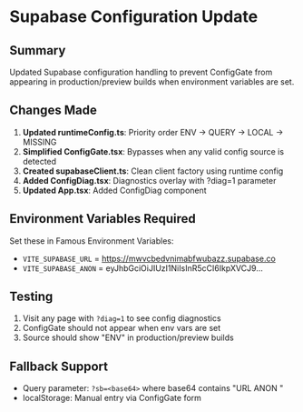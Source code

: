 # Supabase Configuration Update

## Summary
Updated Supabase configuration handling to prevent ConfigGate from appearing in production/preview builds when environment variables are set.

## Changes Made
1. **Updated runtimeConfig.ts**: Priority order ENV → QUERY → LOCAL → MISSING
2. **Simplified ConfigGate.tsx**: Bypasses when any valid config source is detected
3. **Created supabaseClient.ts**: Clean client factory using runtime config
4. **Added ConfigDiag.tsx**: Diagnostics overlay with ?diag=1 parameter
5. **Updated App.tsx**: Added ConfigDiag component

## Environment Variables Required
Set these in Famous Environment Variables:
- `VITE_SUPABASE_URL` = https://mwvcbedvnimabfwubazz.supabase.co
- `VITE_SUPABASE_ANON` = eyJhbGciOiJIUzI1NiIsInR5cCI6IkpXVCJ9...

## Testing
1. Visit any page with `?diag=1` to see config diagnostics
2. ConfigGate should not appear when env vars are set
3. Source should show "ENV" in production/preview builds

## Fallback Support
- Query parameter: `?sb=<base64>` where base64 contains "URL <url> ANON <key>"
- localStorage: Manual entry via ConfigGate form